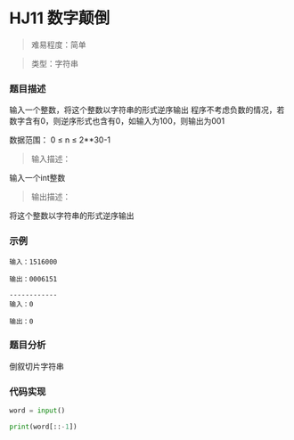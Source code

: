 # HJ11 数字颠倒

> 难易程度：简单

> 类型：字符串

### 题目描述

输入一个整数，将这个整数以字符串的形式逆序输出
程序不考虑负数的情况，若数字含有0，则逆序形式也含有0，如输入为100，则输出为001


数据范围： 0 ≤ n ≤ 2**30-1

> 输入描述：

输入一个int整数

> 输出描述：

将这个整数以字符串的形式逆序输出

### 示例

```
输入：1516000

输出：0006151

------------
输入：0

输出：0
```

### 题目分析

倒叙切片字符串


### 代码实现

```python
word = input()

print(word[::-1])
```